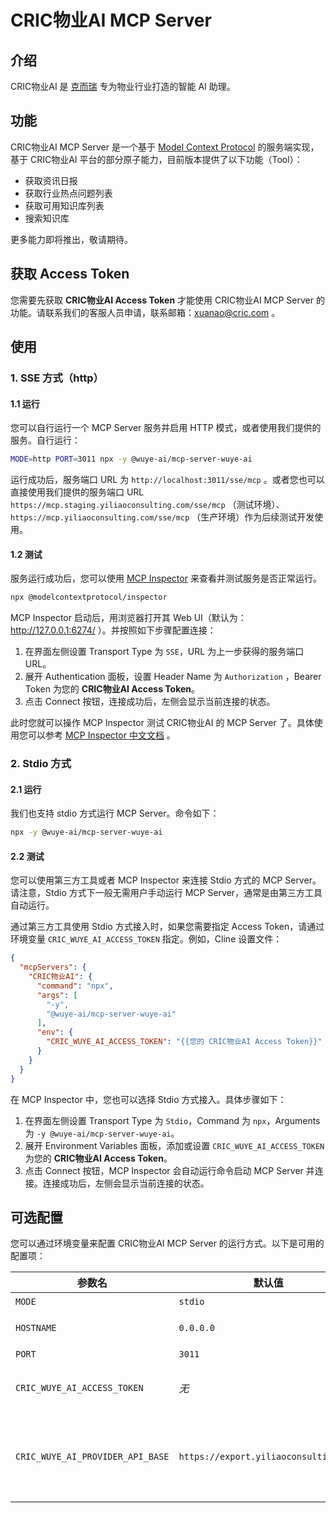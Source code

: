 # CRIC物业AI MCP Server

## 介绍

CRIC物业AI 是 [克而瑞](http://www.cricchina.com/) 专为物业行业打造的智能 AI 助理。

## 功能

CRIC物业AI MCP Server 是一个基于 [Model Context Protocol](https://modelcontextprotocol.github.io/) 的服务端实现，基于
CRIC物业AI 平台的部分原子能力，目前版本提供了以下功能（Tool）：

- 获取资讯日报
- 获取行业热点问题列表
- 获取可用知识库列表
- 搜索知识库

更多能力即将推出，敬请期待。

## 获取 Access Token

您需要先获取 **CRIC物业AI Access Token** 才能使用 CRIC物业AI MCP Server 的功能。请联系我们的客服人员申请，联系邮箱：[xuanao@cric.com](mailto:xuanao@cric.com) 。

## 使用

### 1. SSE 方式（http）

#### 1.1 运行

您可以自行运行一个 MCP Server 服务并启用 HTTP 模式，或者使用我们提供的服务。自行运行：

```bash
MODE=http PORT=3011 npx -y @wuye-ai/mcp-server-wuye-ai
```

运行成功后，服务端口 URL 为 `http://localhost:3011/sse/mcp` 。或者您也可以直接使用我们提供的服务端口
URL `https://mcp.staging.yiliaoconsulting.com/sse/mcp` （测试环境）、 `https://mcp.yiliaoconsulting.com/sse/mcp`
（生产环境）作为后续测试开发使用。

#### 1.2 测试

服务运行成功后，您可以使用 [MCP Inspector](https://github.com/modelcontextprotocol/inspector) 来查看并测试服务是否正常运行。

```bash
npx @modelcontextprotocol/inspector
```

MCP Inspector 启动后，用浏览器打开其 Web UI（默认为：http://127.0.0.1:6274/ ）。并按照如下步骤配置连接：

1. 在界面左侧设置 Transport Type 为 `SSE`，URL 为上一步获得的服务端口 URL。
2. 展开 Authentication 面板，设置 Header Name 为 `Authorization` ，Bearer Token 为您的 **CRIC物业AI Access Token**。
3. 点击 Connect 按钮，连接成功后，左侧会显示当前连接的状态。

此时您就可以操作 MCP Inspector 测试 CRIC物业AI 的 MCP Server
了。具体使用您可以参考 [MCP Inspector 中文文档](https://mcp-docs.cn/docs/tools/inspector) 。

### 2. Stdio 方式

#### 2.1 运行

我们也支持 stdio 方式运行 MCP Server。命令如下：

```bash
npx -y @wuye-ai/mcp-server-wuye-ai
```

#### 2.2 测试

您可以使用第三方工具或者 MCP Inspector 来连接 Stdio 方式的 MCP Server。请注意，Stdio 方式下一般无需用户手动运行 MCP
Server，通常是由第三方工具自动运行。

通过第三方工具使用 Stdio 方式接入时，如果您需要指定 Access Token，请通过环境变量 `CRIC_WUYE_AI_ACCESS_TOKEN` 指定。例如，Cline
设置文件：

```json
{
  "mcpServers": {
    "CRIC物业AI": {
      "command": "npx",
      "args": [
        "-y",
        "@wuye-ai/mcp-server-wuye-ai"
      ],
      "env": {
        "CRIC_WUYE_AI_ACCESS_TOKEN": "{{您的 CRIC物业AI Access Token}}"
      }
    }
  }
}
```

在 MCP Inspector 中，您也可以选择 Stdio 方式接入。具体步骤如下：

1. 在界面左侧设置 Transport Type 为 `Stdio`，Command 为 `npx`，Arguments 为 `-y @wuye-ai/mcp-server-wuye-ai`。
2. 展开 Environment Variables 面板，添加或设置 `CRIC_WUYE_AI_ACCESS_TOKEN` 为您的 **CRIC物业AI Access Token**。
3. 点击 Connect 按钮，MCP Inspector 会自动运行命令启动 MCP Server 并连接。连接成功后，左侧会显示当前连接的状态。

## 可选配置

您可以通过环境变量来配置 CRIC物业AI MCP Server 的运行方式。以下是可用的配置项：

| 参数名                              | 默认值                                   | 描述                                                                                                                                                                      |
|----------------------------------|---------------------------------------|-------------------------------------------------------------------------------------------------------------------------------------------------------------------------|
| `MODE`                           | `stdio`                               | 运行模式，支持 `stdio` 和 `http` 两种模式。                                                                                                                                          |
| `HOSTNAME`                       | `0.0.0.0`                             | HTTP 绑定主机名，仅在 `http` 模式下有效。`0.0.0.0`即为绑定到本机所有IP地址。                                                                                                                      |
| `PORT`                           | `3011`                                | HTTP 绑定端口，仅在 `http` 模式下有效。                                                                                                                                              |
| `CRIC_WUYE_AI_ACCESS_TOKEN`      | *无*                                   | CRIC物业AI Access Token。如果不提供，则使用实际请求 HTTP Authorization Header 中的值。                                                                                                      |
| `CRIC_WUYE_AI_PROVIDER_API_BASE` | `https://export.yiliaoconsulting.com` | CRIC物业AI 后端接入 API，请注意 ***此 URL 不是 CRIC物业AI MCP Server 的 URL*** 。可选值为 `https://export.staging.yiliaoconsulting.com` （测试环境）、 `https://export.yiliaoconsulting.com` （生产环境） |
